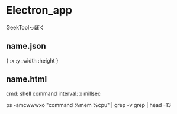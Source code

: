 # Electron_app

GeekToolっぽく

## name.json
{
  :x
  :y
  :width
  :height
}
## name.html
  cmd: shell command
  interval: x millsec

ps -amcwwwxo "command %mem %cpu" | grep -v grep | head -13
